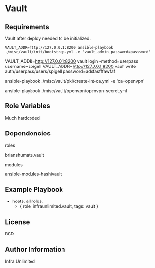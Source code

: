 Vault
=========

Requirements
------------

Vault after deploy needed to be initialized.
```
VAULT_ADDR=http://127.0.0.1:8200 ansible-playbook ./misc/vault/init/bootstrap.yml -e 'vault_admin_password=password'
```
VAULT_ADDR=http://127.0.0.1:8200 vault login -method=userpass username=spigell
VAULT_ADDR=http://127.0.0.1:8200 vault write auth/userpass/users/spigell password=adsfasfffawfaf


ansible-playbook ./misc/vault/pki/create-int-ca.yml -e 'ca=openvpn'

ansible-playbook ./misc/vault/openvpn/openvpn-secret.yml


Role Variables
--------------

Much hardcoded

Dependencies
------------

roles

brianshumate.vault

modules

ansible-modules-hashivault


Example Playbook
----------------

- hosts: all
  roles:
    - { role: infraunlimited.vault, tags: vault }

License
-------

BSD

Author Information
------------------

Infra Unlimited